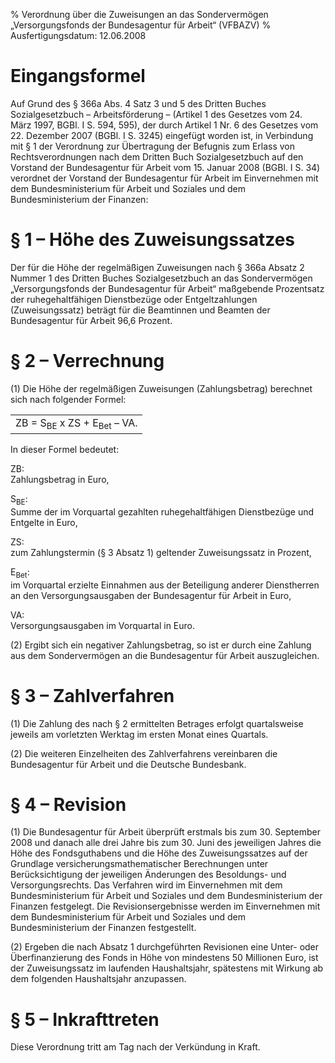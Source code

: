 % Verordnung über die Zuweisungen an das Sondervermögen „Versorgungsfonds der Bundesagentur für Arbeit“  (VFBAZV)
% Ausfertigungsdatum: 12.06.2008
 
# Eingangsformel

Auf Grund des § 366a Abs. 4 Satz 3 und 5 des Dritten Buches Sozialgesetzbuch – Arbeitsförderung – (Artikel 1 des Gesetzes vom 24. März 1997, BGBl. I S. 594, 595), der durch Artikel 1 Nr. 6 des Gesetzes vom 22. Dezember 2007 (BGBl. I S. 3245) eingefügt worden ist, in Verbindung mit § 1 der Verordnung zur Übertragung der Befugnis zum Erlass von Rechtsverordnungen nach dem Dritten Buch Sozialgesetzbuch auf den Vorstand der Bundesagentur für Arbeit vom 15. Januar 2008 (BGBl. I S. 34) verordnet der Vorstand der Bundesagentur für Arbeit im Einvernehmen mit dem Bundesministerium für Arbeit und Soziales und dem Bundesministerium der Finanzen:

# § 1 – Höhe des Zuweisungssatzes

Der für die Höhe der regelmäßigen Zuweisungen nach § 366a Absatz 2 Nummer 1 des Dritten Buches Sozialgesetzbuch an das Sondervermögen „Versorgungsfonds der Bundesagentur für Arbeit“ maßgebende Prozentsatz der ruhegehaltfähigen Dienstbezüge oder Entgeltzahlungen (Zuweisungssatz) beträgt für die Beamtinnen und Beamten der Bundesagentur für Arbeit 96,6 Prozent.

# § 2 – Verrechnung

(1) Die Höhe der regelmäßigen Zuweisungen (Zahlungsbetrag) berechnet sich nach folgender Formel:

|                                                  |
|:------------------------------------------------:|
| ZB = S<sub>BE</sub> x ZS + E<sub>Bet</sub> – VA. |

In dieser Formel bedeutet:

ZB:  
Zahlungsbetrag in Euro,

S<sub>BE</sub>:  
Summe der im Vorquartal gezahlten ruhegehaltfähigen Dienstbezüge und Entgelte in Euro,

ZS:  
zum Zahlungstermin (§ 3 Absatz 1) geltender Zuweisungssatz in Prozent,

E<sub>Bet</sub>:  
im Vorquartal erzielte Einnahmen aus der Beteiligung anderer Dienstherren an den Versorgungsausgaben der Bundesagentur für Arbeit in Euro,

VA:  
Versorgungsausgaben im Vorquartal in Euro.

(2) Ergibt sich ein negativer Zahlungsbetrag, so ist er durch eine Zahlung aus dem Sondervermögen an die Bundesagentur für Arbeit auszugleichen.

# § 3 – Zahlverfahren

(1) Die Zahlung des nach § 2 ermittelten Betrages erfolgt quartalsweise jeweils am vorletzten Werktag im ersten Monat eines Quartals.

(2) Die weiteren Einzelheiten des Zahlverfahrens vereinbaren die Bundesagentur für Arbeit und die Deutsche Bundesbank.

# § 4 – Revision

(1) Die Bundesagentur für Arbeit überprüft erstmals bis zum 30. September 2008 und danach alle drei Jahre bis zum 30. Juni des jeweiligen Jahres die Höhe des Fondsguthabens und die Höhe des Zuweisungssatzes auf der Grundlage versicherungsmathematischer Berechnungen unter Berücksichtigung der jeweiligen Änderungen des Besoldungs- und Versorgungsrechts. Das Verfahren wird im Einvernehmen mit dem Bundesministerium für Arbeit und Soziales und dem Bundesministerium der Finanzen festgelegt. Die Revisionsergebnisse werden im Einvernehmen mit dem Bundesministerium für Arbeit und Soziales und dem Bundesministerium der Finanzen festgestellt.

(2) Ergeben die nach Absatz 1 durchgeführten Revisionen eine Unter- oder Überfinanzierung des Fonds in Höhe von mindestens 50 Millionen Euro, ist der Zuweisungssatz im laufenden Haushaltsjahr, spätestens mit Wirkung ab dem folgenden Haushaltsjahr anzupassen.

# § 5 – Inkrafttreten

Diese Verordnung tritt am Tag nach der Verkündung in Kraft.

